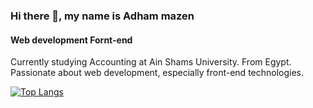 ### Hi there 👋, my name is Adham mazen
#### Web development Fornt-end 
Currently studying Accounting at Ain Shams University. From Egypt.<br>
Passionate about web development, especially front-end technologies.


[![Top Langs](https://github-readme-stats.vercel.app/api/top-langs/?username=AdhamMazen&layout=donut)](https://github.com/anuraghazra/github-readme-stats)





